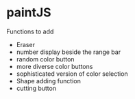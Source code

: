 # paintJS

Functions to add
- Eraser
- number display beside the range bar
- random color button
- more diverse color buttons
- sophisticated version of color selection
- Shape adding function
- cutting button
